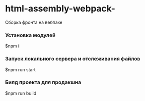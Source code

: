 # html-assembly-webpack-
Сборка фронта на вебпаке

### Установка модулей
$npm i 

### Запуск локального сервера и отслеживания файлов
$npm run start

### Билд проекта для продакшна
$npm run build